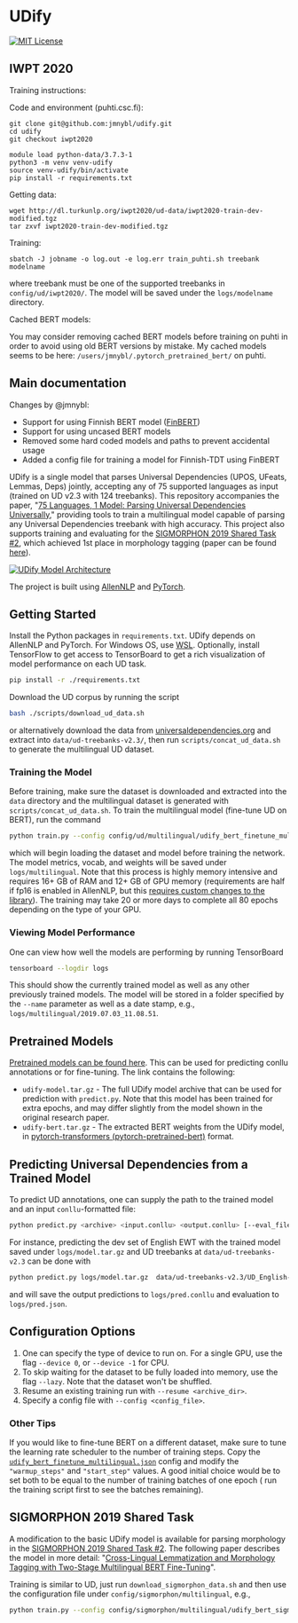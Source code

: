 # UDify

[![MIT License](https://img.shields.io/badge/License-MIT-green.svg)](LICENSE)

## IWPT 2020

Training instructions:

Code and environment (puhti.csc.fi):

```
git clone git@github.com:jmnybl/udify.git
cd udify
git checkout iwpt2020

module load python-data/3.7.3-1
python3 -m venv venv-udify
source venv-udify/bin/activate
pip install -r requirements.txt

```

Getting data:

```
wget http://dl.turkunlp.org/iwpt2020/ud-data/iwpt2020-train-dev-modified.tgz
tar zxvf iwpt2020-train-dev-modified.tgz
```

Training:

```
sbatch -J jobname -o log.out -e log.err train_puhti.sh treebank modelname
```

where treebank must be one of the supported treebanks in `config/ud/iwpt2020/`. The model will be saved under the `logs/modelname` directory.

Cached BERT models:

You may consider removing cached BERT models before training on puhti in order to avoid using old BERT versions by mistake. My cached models seems to be here: `/users/jmnybl/.pytorch_pretrained_bert/` on puhti. 


## Main documentation

Changes by @jmnybl:
- Support for using Finnish BERT model ([FinBERT](https://github.com/TurkuNLP/FinBERT))
- Support for using uncased BERT models
- Removed some hard coded models and paths to prevent accidental usage
- Added a config file for training a model for Finnish-TDT using FinBERT

UDify is a single model that parses Universal Dependencies (UPOS, UFeats, Lemmas, Deps) jointly, accepting any of 75 
supported languages as input (trained on UD v2.3 with 124 treebanks). This repository accompanies the paper, 
"[75 Languages, 1 Model: Parsing Universal Dependencies Universally](https://arxiv.org/abs/1904.02099)," 
providing tools to train a multilingual model capable of parsing any Universal Dependencies treebank with high 
accuracy. This project also supports training and evaluating for the 
[SIGMORPHON 2019 Shared Task #2](https://sigmorphon.github.io/sharedtasks/2019/task2/), which achieved 1st place in 
 morphology tagging (paper can be found [here](https://www.aclweb.org/anthology/W19-4203)).

[![UDify Model Architecture](docs/udify-architecture.png)](https://arxiv.org/pdf/1904.02099.pdf)

The project is built using [AllenNLP](https://allennlp.org/) and [PyTorch](https://pytorch.org/).

## Getting Started

Install the Python packages in `requirements.txt`. UDify depends on AllenNLP and PyTorch. For Windows OS, use 
[WSL](https://docs.microsoft.com/en-us/windows/wsl/install-win10). Optionally, install TensorFlow to get access to 
TensorBoard to get a rich visualization of model performance on each UD task.

```bash
pip install -r ./requirements.txt
```

Download the UD corpus by running the script

```bash
bash ./scripts/download_ud_data.sh
```

or alternatively download the data from [universaldependencies.org](https://universaldependencies.org/) and extract 
into `data/ud-treebanks-v2.3/`, then run `scripts/concat_ud_data.sh` to generate the multilingual UD dataset.

### Training the Model

Before training, make sure the dataset is downloaded and extracted into the `data` directory and the multilingual 
dataset is generated with `scripts/concat_ud_data.sh`. To train the multilingual model (fine-tune UD on BERT), 
run the command

```bash
python train.py --config config/ud/multilingual/udify_bert_finetune_multilingual.json --name multilingual
```

which will begin loading the dataset and model before training the network. The model metrics, vocab, and weights will
be saved under `logs/multilingual`. Note that this process is highly memory intensive and requires 16+ GB of RAM and 
12+ GB of GPU memory (requirements are half if fp16 is enabled in AllenNLP, but this [requires custom changes to the library](https://github.com/allenai/allennlp/issues/2149)). 
The training may take 20 or more days to complete all 80 epochs depending on the type of your GPU.

### Viewing Model Performance

One can view how well the models are performing by running TensorBoard

```bash
tensorboard --logdir logs
```

This should show the currently trained model as well as any other previously trained models. The model will be stored 
in a folder specified by the `--name` parameter as well as a date stamp, e.g., `logs/multilingual/2019.07.03_11.08.51`.

## Pretrained Models

[Pretrained models can be found here](http://hdl.handle.net/11234/1-3042). This can be used for predicting conllu 
annotations or for fine-tuning. The link contains the following:

- `udify-model.tar.gz` - The full UDify model archive that can be used for prediction with `predict.py`. Note that this 
model has been trained for extra epochs, and may differ slightly from the model shown in the original research paper.
- `udify-bert.tar.gz` - The extracted BERT weights from the UDify model, in 
[pytorch-transformers (pytorch-pretrained-bert)](https://github.com/huggingface/pytorch-transformers) format.

## Predicting Universal Dependencies from a Trained Model

To predict UD annotations, one can supply the path to the trained model and an input `conllu`-formatted file:

```bash
python predict.py <archive> <input.conllu> <output.conllu> [--eval_file results.json]
```

For instance, predicting the dev set of English EWT with the trained model saved under 
`logs/model.tar.gz` and UD treebanks at `data/ud-treebanks-v2.3` can be done with

```bash
python predict.py logs/model.tar.gz  data/ud-treebanks-v2.3/UD_English-EWT/en_ewt-ud-dev.conllu logs/pred.conllu --eval_file logs/pred.json
```

and will save the output predictions to `logs/pred.conllu` and evaluation to `logs/pred.json`.

## Configuration Options

1. One can specify the type of device to run on. For a single GPU, use the flag `--device 0`, or `--device -1` for CPU.
2. To skip waiting for the dataset to be fully loaded into memory, use the flag `--lazy`. 
Note that the dataset won't be shuffled.
3. Resume an existing training run with `--resume <archive_dir>`.
4. Specify a config file with `--config <config_file>`.

### Other Tips

If you would like to fine-tune BERT on a different dataset, make sure to tune the learning rate scheduler to the number of training steps. Copy the [`udify_bert_finetune_multilingual.json`](https://github.com/Hyperparticle/udify/blob/master/config/ud/multilingual/udify_bert_finetune_multilingual.json) config and modify the `"warmup_steps"` and `"start_step"` values. A good initial choice would be to set both to be equal to the number of training batches of one epoch ( run the training script first to see the batches remaining).

## SIGMORPHON 2019 Shared Task

A modification to the basic UDify model is available for parsing morphology in the 
[SIGMORPHON 2019 Shared Task #2](https://sigmorphon.github.io/sharedtasks/2019/task2/). The following paper describes 
the model in more detail: "[Cross-Lingual Lemmatization and Morphology Tagging with Two-Stage Multilingual BERT Fine-Tuning](https://www.aclweb.org/anthology/W19-4203)".

Training is similar to UD, just 
run `download_sigmorphon_data.sh` and then use the configuration file under `config/sigmorphon/multilingual`, e.g.,

```bash
python train.py --config config/sigmorphon/multilingual/udify_bert_sigmorphon_multilingual.json --name sigmorphon
```
